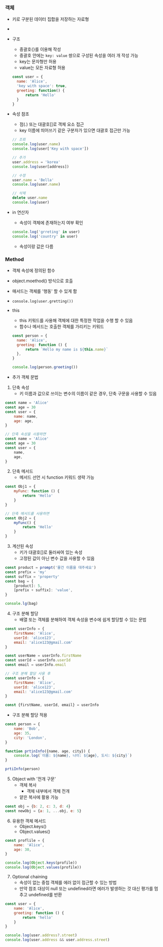 ### 객체
- 키로 구분된 데이터 집합을 저장하는 자료형
- 
- 구조
  - 중괄호{}를 이용해 작성
  - 중괄호 안에는 `key: value` 쌍으로 구성된 속성을 여러 개 작성 가능
  - key는 문자형만 허용
  - value는 모든 자료형 허용
  ```javascript
  const user = {
    name: 'Alice',
    'key with space': true,
    greeting: function() {
        return 'Hello'
    }
  }
  ```

- 속성 참조
  - 점(.) 또는 대괄호[]로 객체 요소 접근
  - key 이름에 띄어쓰기 같은 구분자가 있으면 대괄호 접근만 가능
  ```javascript
  // 조회
  console.log(user.name)
  console.log(user['Key with space'])

  // 추가
  user.address = 'korea'
  console.log(user[address])

  // 수정
  user.name = 'Bella'
  console.log(user.name)

  // 삭제
  delete user.name
  console.log(user)
  ```

- in 연산자
  - 속성이 객체에 존재하는지 여부 확인
  ```javascript
  console.log('grreting' in user)
  console.log('country' in user)
  ```
  - 속성이랑 값은 다름


### Method 
- 객체 속성에 정의된 함수
- object.moethod() 방식으로 호출
- 매서드는 객체를 '행동' 할 수 있게 함
- `console.log(user.gretting())`
- this
  - this 키워드를 사용해 객체에 대한 특정한 작업을 수행 할 수 있음
  - 함수나 메서드는 호출한 객체를 가리키는 키워드
  ```javascript
  const person = {
    name: 'Alice',
    greeting: function () {
        return `Hello my name is ${this.name}`
    },
  }

  console.log(person.greeting())
  ```

- 추가 객체 문법
1. 단축 속성
   - 키 이름과 값으로 쓰이는 변수의 이름이 같은 경우, 단축 구문을 사용할 수 있음
```javascript
const name = 'Alice'
const age = 30
const user = {
    name: name,
    age: age,
}

// 단축 속성을 사용하면
const name = 'Alice'
const age = 30
const user = {
    name,
    age,
}
```
2. 단축 메서드
    - 메서드 선언 시 function 키워드 생략 가능
```javascript
const Obj1 = {
    myFunc: function () {
        return 'Hello'
    }
}

// 단축 메서드를 사용하면
const Obj2 = {
    myFunc() {
        return 'Hello'
    }
}
```

3. 계산된 속성
    - 키가 대괄호[]로 둘러싸여 있는 속성
    - 고정된 값이 아닌 변수 값을 사용할 수 있음
```javascript
const product = prompt('물건 이름을 대주세요')
const prefix = 'my'
const suffix = 'property'
const bag = {
    [product]: 5,
    [prefix + suffix]: 'value',
}

console.lg(bag)
```

4. 구조 분해 할당
    - 배열 또는 객체를 분해하여 객체 속성을 변수에 쉽게 할당할 수 있는 문법
```javascript
const userInfo = {
    firstName: 'Alice',
    userId: 'alice123',
    email: 'alice123@gmail.com'
}

const userName = userInfo.firstName
const userId = userInfo.userId
const email = userInfo.email

// 구조 분해 할당 사용 후
const userInfo = {
    firstName: 'Alice',
    userId: 'alice123',
    email: 'alice123@gmail.com'
}

const {firstName, userId, email} = userInfo
```
- 구조 분해 할당 적용
```javascript
const person = {
    name: 'Bob',
    age: 35,
    city: 'London',
}

function prtinInfo({name, age, city}) {
    console.log(`이름: ${name}, 나이: ${age}, 도시: ${city}`)
}

prtiInfo(person)
```

5. Object with '전개 구문'
    - 객체 복사
      - 객체 내부에서 객체 전개
    - 얕은 복사에 활용 가능
```javascript
const obj = {b: 2, c: 3, d: 4}
const newObj = {a: 1, ...obj, e: 5}
```

6. 유용한 객체 메서드
   - Object.keys()
   - Object.values()
```javascript
const proflile = {
    name: 'Alice',
    age: 30,
}

console.log(Object.keys(profile))
console.log(Object.values(profile))
```

7. Optional chaining
    - 속성이 없는 중첩 객체를 에러 없이 접근할 수 있는 방법
    - 만약 참조 대상이 null 또는 undefined라면 에러가 발생하는 것 대신 평가를 멈추고 undefined를 반환
```javascript
const user = {
    name: 'Alice',
    greeting: function () {
        return 'hello'
    }
}

console.log(user.address?.street)
console.log(user.address && user.address.street)
```